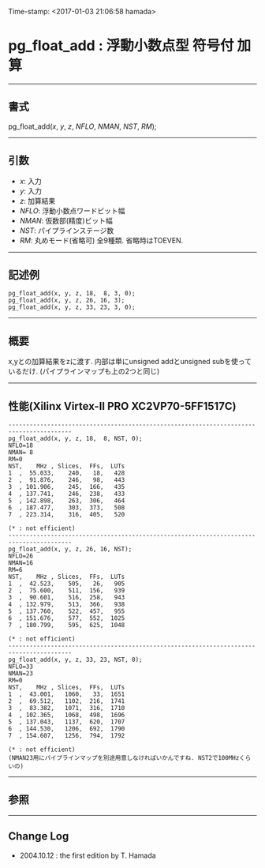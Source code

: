 Time-stamp: <2017-01-03 21:06:58 hamada>

# pg_float_add : 浮動小数点型 符号付 加算


------------------------------
## 書式

pg_float_add(*x*, *y*, *z*,   *NFLO*, *NMAN*, *NST*, *RM*);

------------------------------
## 引数


- *x*: 入力
- *y*: 入力
- *z*: 加算結果
- *NFLO*: 浮動小数点ワードビット幅
- *NMAN*: 仮数部(精度)ビット幅
- *NST*: パイプラインステージ数
- *RM*: 丸めモード(省略可) 全9種類. 省略時はTOEVEN.

------------------------------
## 記述例

```
pg_float_add(x, y, z, 18,  8, 3, 0);
pg_float_add(x, y, z, 26, 16, 3);
pg_float_add(x, y, z, 33, 23, 3, 0);
```

------------------------------
## 概要

x,yとの加算結果をzに渡す.
内部は単にunsigned addとunsigned subを使っているだけ.
(パイプラインマップも上の2つと同じ)


------------------------------
## 性能(Xilinx Virtex-II PRO XC2VP70-5FF1517C)

```
----------------------------------------------------------------------------------------
pg_float_add(x, y, z, 18,  8, NST, 0);
NFLO=18
NMAN= 8
RM=0
NST,    MHz , Slices,  FFs,  LUTs
1  ,  55.033,    240,   18,   428
2  ,  91.876,    246,   98,   443
3  , 101.906,    245,  166,   435
4  , 137.741,    246,  238,   433
5  , 142.898,    263,  306,   464
6  , 187.477,    303,  373,   508
7  , 223.314,    316,  405,   520

(* : not efficient)
----------------------------------------------------------------------------------------
pg_float_add(x, y, z, 26, 16, NST);
NFLO=26
NMAN=16
RM=6
NST,    MHz , Slices,  FFs,  LUTs
1  ,  42.523,    505,   26,   905
2  ,  75.600,    511,  156,   939
3  ,  90.601,    516,  258,   943
4  , 132.979,    513,  366,   938
5  , 137.760,    522,  457,   955
6  , 151.676,    577,  552,  1025
7  , 180.799,    595,  625,  1048

(* : not efficient)
----------------------------------------------------------------------------------------
pg_float_add(x, y, z, 33, 23, NST, 0);
NFLO=33
NMAN=23
RM=0
NST,    MHz , Slices,  FFs,  LUTs
1  ,  43.001,   1060,   33,  1651
2  ,  69.512,   1102,  216,  1741
3  ,  83.382,   1071,  316,  1710
4  , 102.365,   1068,  498,  1696
5  , 137.043,   1137,  620,  1707
6  , 144.530,   1206,  692,  1790
7  , 154.607,   1256,  794,  1792

(* : not efficient)
(NMAN23用にパイプラインマップを別途用意しなければいかんですね. NST2で100MHzくらいの)
```


------------------------------
## 参照

------------------------------
## Change Log

- 2004.10.12 : the first edition by T. Hamada
